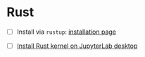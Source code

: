 # Rust

- [ ] Install via `rustup`: [installation page](https://www.rust-lang.org/tools/install)

- [ ] [Install Rust kernel on JupyterLab desktop]

[Install Rust kernel on JupyterLab desktop]: https://racum.blog/articles/rust-jupyter/
